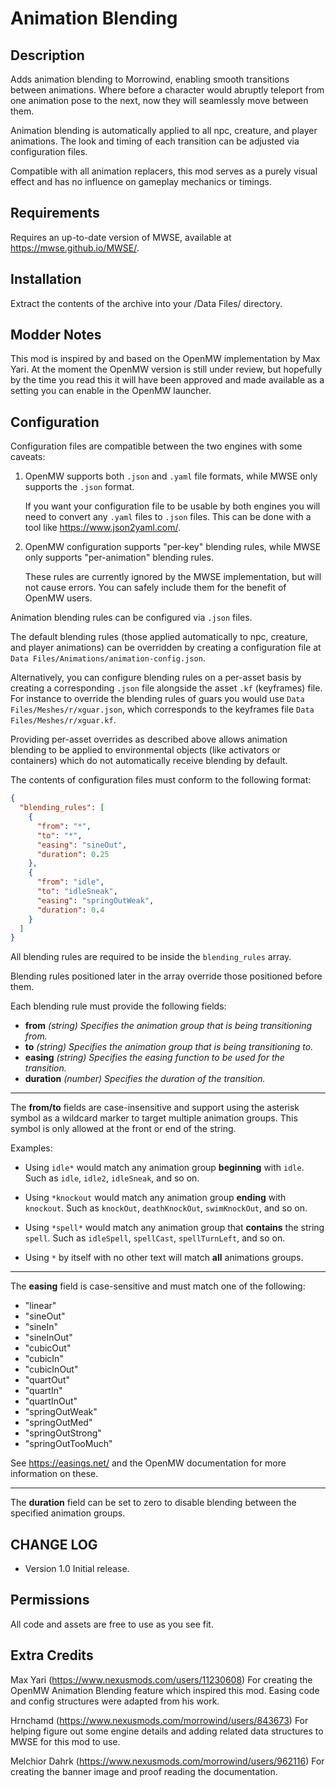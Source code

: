 # Animation Blending

## Description

Adds animation blending to Morrowind, enabling smooth transitions between animations. Where before a character would abruptly teleport from one animation pose to the next, now they will seamlessly move between them.

Animation blending is automatically applied to all npc, creature, and player animations. The look and timing of each transition can be adjusted via configuration files.

Compatible with all animation replacers, this mod serves as a purely visual effect and has no influence on gameplay mechanics or timings.

## Requirements

Requires an up-to-date version of MWSE, available at <https://mwse.github.io/MWSE/>.

## Installation

Extract the contents of the archive into your /Data Files/ directory.

## Modder Notes

This mod is inspired by and based on the OpenMW implementation by Max Yari. At the moment the OpenMW version is still under review, but hopefully by the time you read this it will have been approved and made available as a setting you can enable in the OpenMW launcher.

## Configuration

Configuration files are compatible between the two engines with some caveats:

1. OpenMW supports both `.json` and `.yaml` file formats, while MWSE only supports the `.json` format.

    If you want your configuration file to be usable by both engines you will need to convert any `.yaml` files to `.json` files. This can be done with a tool like <https://www.json2yaml.com/>.

2. OpenMW configuration supports "per-key" blending rules, while MWSE only supports "per-animation" blending rules.

    These rules are currently ignored by the MWSE implementation, but will not cause errors. You can safely include them for the benefit of OpenMW users.

Animation blending rules can be configured via `.json` files. 

The default blending rules (those applied automatically to npc, creature, and player animations) can be overridden by creating a configuration file at `Data Files/Animations/animation-config.json`.

Alternatively, you can configure blending rules on a per-asset basis by creating a corresponding `.json` file alongside the asset `.kf` (keyframes) file. For instance to override the blending rules of guars you would use `Data Files/Meshes/r/xguar.json`, which corresponds to the keyframes file `Data Files/Meshes/r/xguar.kf`. 

Providing per-asset overrides as described above allows animation blending to be applied to environmental objects (like activators or containers) which do not automatically receive blending by default.

The contents of configuration files must conform to the following format:

```json
{
  "blending_rules": [
    {
      "from": "*",
      "to": "*",
      "easing": "sineOut",
      "duration": 0.25
    },
    {
      "from": "idle",
      "to": "idleSneak",
      "easing": "springOutWeak",
      "duration": 0.4
    }
  ]
}
```

All blending rules are required to be inside the `blending_rules` array. 

Blending rules positioned later in the array override those positioned before them.

Each blending rule must provide the following fields:

- **from** *(string) Specifies the animation group that is being transitioning from.*
- **to** *(string) Specifies the animation group that is being transitioning to.*
- **easing** *(string) Specifies the easing function to be used for the transition.*
- **duration** *(number) Specifies the duration of the transition.*

---

The **from/to** fields are case-insensitive and support using the asterisk symbol as a wildcard marker to target multiple animation groups. This symbol is only allowed at the front or end of the string.

Examples:

- Using `idle*` would match any animation group **beginning** with `idle`. Such as `idle`, `idle2`, `idleSneak`, and so on.

- Using `*knockout` would match any animation group **ending** with `knockout`. Such as `knockOut`, `deathKnockOut`, `swimKnockOut`, and so on.

- Using `*spell*` would match any animation group that **contains** the string `spell`. Such as `idleSpell`,  `spellCast`, `spellTurnLeft`, and so on.

- Using `*` by itself with no other text will match **all** animations groups.

---

The **easing** field is case-sensitive and must match one of the following:

* "linear"
* "sineOut"
* "sineIn"
* "sineInOut"
* "cubicOut"
* "cubicIn"
* "cubicInOut"
* "quartOut"
* "quartIn"
* "quartInOut"
* "springOutWeak"
* "springOutMed"
* "springOutStrong"
* "springOutTooMuch"

See <https://easings.net/> and the OpenMW documentation for more information on these.

---

The **duration** field can be set to zero to disable blending between the specified animation groups.

## CHANGE LOG

- Version 1.0
     Initial release.

## Permissions

All code and assets are free to use as you see fit.

## Extra Credits

Max Yari (https://www.nexusmods.com/users/11230608)
For creating the OpenMW Animation Blending feature which inspired this mod. Easing code and config structures were adapted from his work.

Hrnchamd (https://www.nexusmods.com/morrowind/users/843673)
For helping figure out some engine details and adding related data structures to MWSE for this mod to use.

Melchior Dahrk (https://www.nexusmods.com/morrowind/users/962116)
For creating the banner image and proof reading the documentation. 

